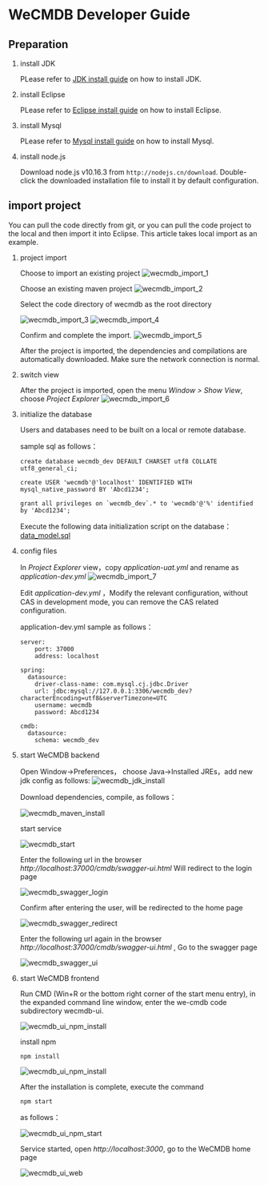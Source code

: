 # WeCMDB Developer Guide

## Preparation
1. install JDK
	
	PLease refer to [JDK install guide](https://github.com/WeBankPartners/we-cmdb/blob/master/cmdb-wiki/docs/developer/jdk_install_guide_en.md) on how to install JDK.

2. install Eclipse
	
	PLease refer to [Eclipse install guide](https://github.com/WeBankPartners/we-cmdb/blob/master/cmdb-wiki/docs/developer/eclipse_install_guide_en.md) on how to install Eclipse.

3. install Mysql
	
	PLease refer to [Mysql install guide](https://github.com/WeBankPartners/we-cmdb/blob/master/cmdb-wiki/docs/developer/mysql_install_guide_en.md) on how to install Mysql.

4. install node.js
	
	Download node.js v10.16.3 from `http://nodejs.cn/download`. Double-click the downloaded installation file to install it by default configuration.



## import project
   You can pull the code directly from git, or you can pull the code project to the local and then import it into Eclipse. This article takes local import as an example.

1. project import
	
	Choose to import an existing project
	![wecmdb_import_1](images/wecmdb_import_1.png)
	
	Choose an existing maven project
	![wecmdb_import_2](images/wecmdb_import_2.png)
	
	Select the code directory of wecmdb as the root directory 

	![wecmdb_import_3](images/wecmdb_import_3.png)
	![wecmdb_import_4](images/wecmdb_import_4.png)
	
	Confirm and complete the import.
	![wecmdb_import_5](images/wecmdb_import_5.png)
	
	After the project is imported, the dependencies and compilations are automatically downloaded. Make sure the network connection is normal.

2. switch view
	
	After the project is imported, open the menu *Window > Show View*, choose *Project Explorer*
	![wecmdb_import_6](images/wecmdb_import_6.png)


3. initialize the database
	
	Users and databases need to be built on a local or remote database.
	
	sample sql as follows：
	
	```
	create database wecmdb_dev DEFAULT CHARSET utf8 COLLATE utf8_general_ci; 

	create USER 'wecmdb'@'localhost' IDENTIFIED WITH mysql_native_password BY 'Abcd1234';

	grant all privileges on `wecmdb_dev`.* to 'wecmdb'@'%' identified by 'Abcd1234';
	```
	
	Execute the following data initialization script on the database：
		[data_model.sql](../../../cmdb-core/database/data_model.sql)

4. config files

	In *Project Explorer* view，copy *application-uat.yml* and rename as *application-dev.yml*
	![wecmdb_import_7](images/wecmdb_import_7.png)
	
	Edit *application-dev.yml* ，Modify the relevant configuration, without CAS in development mode, you can remove the CAS related configuration.
	
	application-dev.yml sample as follows：

	```
	server:
		port: 37000
		address: localhost

	spring:
	  datasource:
	    driver-class-name: com.mysql.cj.jdbc.Driver
	    url: jdbc:mysql://127.0.0.1:3306/wecmdb_dev?characterEncoding=utf8&serverTimezone=UTC
	    username: wecmdb
	    password: Abcd1234
	
	cmdb:
	  datasource:
	    schema: wecmdb_dev
	
	```

5. start WeCMDB backend
	
	Open Window->Preferences， choose Java->Installed JREs，add new jdk config as follows:
	![wecmdb_jdk_install](images/wecmdb_jdk_install.png)

	Download dependencies, compile, as follows：

	![wecmdb_maven_install](images/wecmdb_maven_install.png)
	
	start service

	![wecmdb_start](images/wecmdb_start.png)
	
	Enter the following url in the browser  *http://localhost:37000/cmdb/swagger-ui.html* Will redirect to the login page

	![wecmdb_swagger_login](images/wecmdb_swagger_login.png)

	Confirm after entering the user, will be redirected to the home page

	![wecmdb_swagger_redirect](images/wecmdb_swagger_redirect.png)

	Enter the following url again in the browser  *http://localhost:37000/cmdb/swagger-ui.html* , Go to the swagger page

	![wecmdb_swagger_ui](images/wecmdb_swagger_ui.png)


6. start WeCMDB frontend
	
	Run CMD (Win+R or the bottom right corner of the start menu entry), in the expanded command line window, enter the we-cmdb code subdirectory wecmdb-ui.

	![wecmdb_ui_npm_install](images/wecmdb_ui_npm_install.png)
	
	install npm
	
	```
	npm install
	```
	
	![wecmdb_ui_npm_install](images/wecmdb_ui_npm_install_end.png)

	After the installation is complete, execute the command

	
	```
	npm start
	```

	as follows：

	![wecmdb_ui_npm_start](images/wecmdb_ui_npm_start.png)

	Service started, open *http://localhost:3000*, go to the WeCMDB home page

	![wecmdb_ui_web](images/wecmdb_ui_web.png)